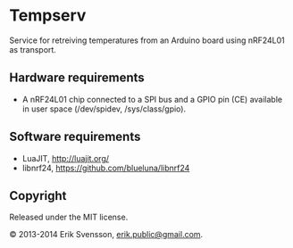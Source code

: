 Tempserv
========

Service for retreiving temperatures from an Arduino board using nRF24L01 as transport.

Hardware requirements
---------------------

 * A nRF24L01 chip connected to a SPI bus and a GPIO pin (CE) available in user space (/dev/spidev, /sys/class/gpio).

Software requirements
---------------------

 * LuaJIT, http://luajit.org/
 * libnrf24, https://github.com/blueluna/libnrf24

Copyright
---------

Released under the MIT license.

© 2013-2014 Erik Svensson, <erik.public@gmail.com>.
